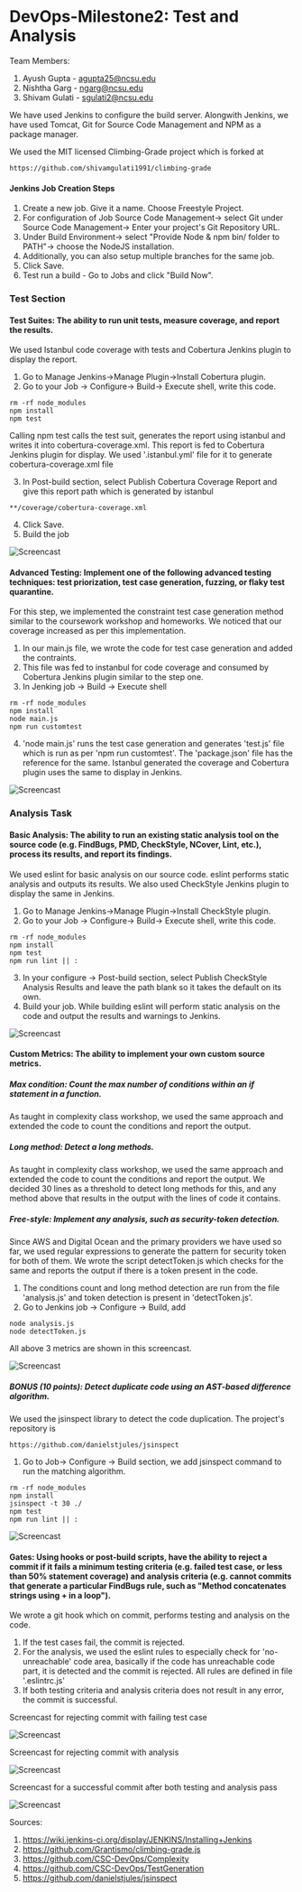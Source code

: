# DevOps-Milestone2: Test and Analysis

Team Members:

1. Ayush Gupta - agupta25@ncsu.edu
2. Nishtha Garg - ngarg@ncsu.edu
3. Shivam Gulati - sgulati2@ncsu.edu

We have used Jenkins to configure the build server. Alongwith Jenkins, we have used Tomcat, Git for Source Code Management and NPM as a package manager.

We used the MIT licensed Climbing-Grade project which is forked at 
```
https://github.com/shivamgulati1991/climbing-grade
```

#### Jenkins Job Creation Steps


1. Create a new job. Give it a name. Choose Freestyle Project.
2. For configuration of Job
   Source Code Management-> select Git under Source Code Management-> Enter your project's Git Repository URL.
3. Under Build Environment-> select "Provide Node & npm bin/ folder to PATH"-> choose the NodeJS installation.
4. Additionally, you can also setup multiple branches for the same job.
5. Click Save.
5. Test run a build - Go to Jobs and click "Build Now". 

### Test Section

#### Test Suites: The ability to run unit tests, measure coverage, and report the results.

We used Istanbul code coverage with tests and Cobertura Jenkins plugin to display the report.

1. Go to Manage Jenkins->Manage Plugin->Install Cobertura plugin.
2. Go to your Job -> Configure-> Build-> Execute shell, write this code.

```
rm -rf node_modules
npm install
npm test
```

Calling npm test calls the test suit, generates the report using istanbul and writes it into cobertura-coverage.xml. This report is fed to Cobertura Jenkins plugin for display. We used '.istanbul.yml' file for it to generate cobertura-coverage.xml file

3. In Post-build section, select Publish Cobertura Coverage Report and give this report path which is generated by istanbul

```
**/coverage/cobertura-coverage.xml
```

4. Click Save.
5. Build the job
   
![Screencast](https://github.com/shivamgulati1991/DevOps-Milestone2/blob/master/Screens/1.gif)


#### Advanced Testing: Implement one of the following advanced testing techniques: test priorization, test case generation, fuzzing, or flaky test quarantine.

For this step, we implemented the constraint test case generation method similar to the coursework workshop and homeworks. We noticed that our coverage increased as per this implementation.

1. In our main.js file, we wrote the code for test case generation and added the contraints.
2. This file was fed to instanbul for code coverage and consumed by Cobertura Jenkins plugin similar to the step one.
3. In Jenking job -> Build -> Execute shell

```
rm -rf node_modules
npm install
node main.js
npm run customtest

```

4. 'node main.js' runs the test case generation and generates 'test.js' file which is run as per 'npm run customtest'. The 'package.json' file has the reference for the same. Istanbul generated the coverage and Cobertura plugin uses the same to display in Jenkins.

![Screencast](https://github.com/shivamgulati1991/DevOps-Milestone2/blob/master/Screens/2.gif)

### Analysis Task

#### Basic Analysis: The ability to run an existing static analysis tool on the source code (e.g. FindBugs, PMD, CheckStyle, NCover, Lint, etc.), process its results, and report its findings.

We used eslint for basic analysis on our source code. eslint performs static analysis and outputs its results. We also used CheckStyle Jenkins plugin to display the same in Jenkins.

1. Go to Manage Jenkins->Manage Plugin->Install CheckStyle plugin.
2. Go to your Job -> Configure-> Build-> Execute shell, write this code.

```
rm -rf node_modules
npm install
npm test
npm run lint || :
```

3. In your configure -> Post-build section, select Publish CheckStyle Analysis Results and leave the path blank so it takes the default on its own.
4. Build your job. While building eslint will perform static analysis on the code and output the results and warnings to Jenkins.

![Screencast](https://github.com/shivamgulati1991/DevOps-Milestone2/blob/master/Screens/3.gif)


#### Custom Metrics: The ability to implement your own custom source metrics.

##### Max condition: Count the max number of conditions within an if statement in a function.

As taught in complexity class workshop, we used the same approach and extended the code to count the conditions and report the output.

##### Long method: Detect a long methods.

As taught in complexity class workshop, we used the same approach and extended the code to count the conditions and report the output. We decided 30 lines as a threshold to detect long methods for this, and any method above that results in the output with the lines of code it contains.

##### Free-style: Implement any analysis, such as security-token detection.

Since AWS and Digital Ocean and the primary providers we have used so far, we used regular expressions to generate the pattern for security token for both of them. We wrote the script detectToken.js which checks for the same and reports the output if there is a token present in the code.

1. The conditions count and long method detection are run from the file 'analysis.js' and token detection is present in 'detectToken.js'.
2. Go to Jenkins job -> Configure -> Build, add 

```
node analysis.js
node detectToken.js
```

All above 3 metrics are shown in this screencast. 

![Screencast](https://github.com/shivamgulati1991/DevOps-Milestone2/blob/master/Screens/4_1.gif)

##### BONUS (10 points): Detect duplicate code using an AST-based difference algorithm.

We used the jsinspect library to detect the code duplication. The project's repository is 
```
https://github.com/danielstjules/jsinspect
```

1. Go to Job-> Configure -> Build section, we add jsinspect command to run the matching algorithm.

```
rm -rf node_modules
npm install
jsinspect -t 30 ./
npm test
npm run lint || :
```

![Screencast](https://github.com/shivamgulati1991/DevOps-Milestone2/blob/master/Screens/4_4.gif)


#### Gates: Using hooks or post-build scripts, have the ability to reject a commit if it fails a minimum testing criteria (e.g. failed test case, or less than 50% statement coverage) and analysis criteria (e.g. cannot commits that generate a particular FindBugs rule, such as "Method concatenates strings using + in a loop").

We wrote a git hook which on commit, performs testing and analysis on the code.

1. If the test cases fail, the commit is rejected.
2. For the analysis, we used the eslint rules to especially check for 'no-unreachable' code area, basically if the code has unreachable code part, it is detected and the commit is rejected. All rules are defined in file '.eslintrc.js'
3. If both testing criteria and analysis criteria does not result in any error, the commit is successful.


Screencast for rejecting commit with failing test case

![Screencast](https://github.com/shivamgulati1991/DevOps-Milestone2/blob/master/Screens/5_fail1.gif)

Screencast for rejecting commit with analysis

![Screencast](https://github.com/shivamgulati1991/DevOps-Milestone2/blob/master/Screens/5_fail2.gif)

Screencast for a successful commit after both testing and analysis pass

![Screencast](https://github.com/shivamgulati1991/DevOps-Milestone2/blob/master/Screens/5_pass.gif)


Sources:

1. https://wiki.jenkins-ci.org/display/JENKINS/Installing+Jenkins
2. https://github.com/Grantismo/climbing-grade.js
3. https://github.com/CSC-DevOps/Complexity
4. https://github.com/CSC-DevOps/TestGeneration
5. https://github.com/danielstjules/jsinspect
